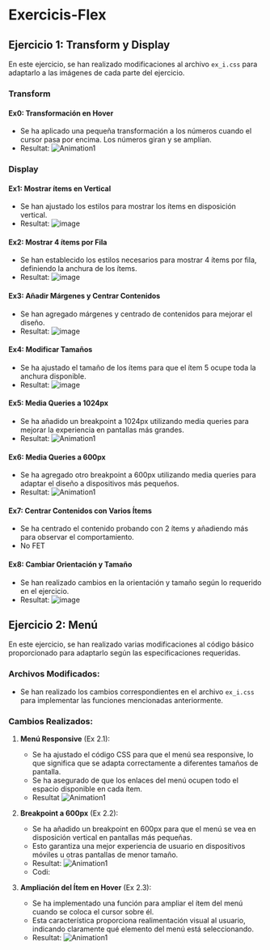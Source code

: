 # Exercicis-Flex

## Ejercicio 1: Transform y Display

En este ejercicio, se han realizado modificaciones al archivo `ex_i.css` para adaptarlo a las imágenes de cada parte del ejercicio.

### Transform

#### Ex0: Transformación en Hover
- Se ha aplicado una pequeña transformación a los números cuando el cursor pasa por encima. Los números giran y se amplían.
- Resultat:
  ![Animation1](https://github.com/lcastienc/Exercicis-Flex/assets/102548167/d0a59d56-6ac0-434f-a03c-71e7bf3d189a)

### Display

#### Ex1: Mostrar ítems en Vertical
- Se han ajustado los estilos para mostrar los ítems en disposición vertical.
- Resultat:
![image](https://github.com/lcastienc/Exercicis-Flex/assets/102548167/8bc694b3-1b4e-4360-a102-6560b6891134)

#### Ex2: Mostrar 4 ítems por Fila
- Se han establecido los estilos necesarios para mostrar 4 ítems por fila, definiendo la anchura de los ítems.
- Resultat:
![image](https://github.com/lcastienc/Exercicis-Flex/assets/102548167/f47afdb7-ee59-42b5-8383-e78176fab787)

#### Ex3: Añadir Márgenes y Centrar Contenidos
- Se han agregado márgenes y centrado de contenidos para mejorar el diseño.
- Resultat:
![image](https://github.com/lcastienc/Exercicis-Flex/assets/102548167/b4ca51ce-5ecf-4a16-a6bd-4f156abfef58)


#### Ex4: Modificar Tamaños
- Se ha ajustado el tamaño de los ítems para que el ítem 5 ocupe toda la anchura disponible.
- Resultat:
![image](https://github.com/lcastienc/Exercicis-Flex/assets/102548167/a2f8b5b5-028e-4e37-a826-d3dd8940ea95)

#### Ex5: Media Queries a 1024px
- Se ha añadido un breakpoint a 1024px utilizando media queries para mejorar la experiencia en pantallas más grandes.
- Resultat:
![Animation1](https://github.com/lcastienc/Exercicis-Flex/assets/102548167/e6b003f3-bdaa-4bf8-a99b-d6340d51951f)

#### Ex6: Media Queries a 600px
- Se ha agregado otro breakpoint a 600px utilizando media queries para adaptar el diseño a dispositivos más pequeños.
- Resultat:
  ![Animation1](https://github.com/lcastienc/Exercicis-Flex/assets/102548167/18867d3b-7f94-41b3-b45b-c9468e52b253)

#### Ex7: Centrar Contenidos con Varios Ítems
- Se ha centrado el contenido probando con 2 ítems y añadiendo más para observar el comportamiento.
- No FET
  
#### Ex8: Cambiar Orientación y Tamaño
- Se han realizado cambios en la orientación y tamaño según lo requerido en el ejercicio.
- Resultat:
![image](https://github.com/lcastienc/Exercicis-Flex/assets/102548167/a0dd2ec5-8044-4af8-aae2-6ef1b2645e77)

## Ejercicio 2: Menú

En este ejercicio, se han realizado varias modificaciones al código básico proporcionado para adaptarlo según las especificaciones requeridas.
### Archivos Modificados:
- Se han realizado los cambios correspondientes en el archivo `ex_i.css` para implementar las funciones mencionadas anteriormente.

### Cambios Realizados:

1. **Menú Responsive** (Ex 2.1):
   - Se ha ajustado el código CSS para que el menú sea responsive, lo que significa que se adapta correctamente a diferentes tamaños de pantalla.
   - Se ha asegurado de que los enlaces del menú ocupen todo el espacio disponible en cada ítem.
   - Resultat
   ![Animation1](https://github.com/lcastienc/Exercicis-Flex/assets/102548167/5c22e19f-057c-40c5-a515-a1dc4ca2843e)

2. **Breakpoint a 600px** (Ex 2.2):
   - Se ha añadido un breakpoint en 600px para que el menú se vea en disposición vertical en pantallas más pequeñas.
   - Esto garantiza una mejor experiencia de usuario en dispositivos móviles u otras pantallas de menor tamaño.
   - Resultat:
   ![Animation1](https://github.com/lcastienc/Exercicis-Flex/assets/102548167/d8a1d045-6040-494b-978e-8fc4cabb86fc)
   - Codi:

3. **Ampliación del Ítem en Hover** (Ex 2.3):
   - Se ha implementado una función para ampliar el ítem del menú cuando se coloca el cursor sobre él.
   - Esta característica proporciona realimentación visual al usuario, indicando claramente qué elemento del menú está seleccionando.
   - Resultat:
  ![Animation1](https://github.com/lcastienc/Exercicis-Flex/assets/102548167/cf72591e-8903-435d-a535-e3877939c9e1)
